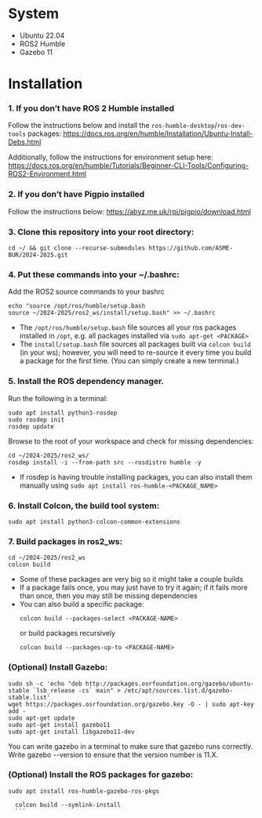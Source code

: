 # System #

- Ubuntu 22.04
- ROS2 Humble
- Gazebo 11

# Installation #

### 1. If you don’t have ROS 2 Humble installed ###
Follow the instructions below and install the `ros-humble-desktop`/`ros-dev-tools` packages: <https://docs.ros.org/en/humble/Installation/Ubuntu-Install-Debs.html>

Additionally, follow the instructions for environment setup here: <https://docs.ros.org/en/humble/Tutorials/Beginner-CLI-Tools/Configuring-ROS2-Environment.html>

### 2. If you don’t have Pigpio installed ### 
Follow the instructions below:
   <https://abyz.me.uk/rpi/pigpio/download.html>

### 3. Clone this repository into your root directory: ###

   ```
   cd ~/ && git clone --recurse-submodules https://github.com/ASME-BUR/2024-2025.git
   ```

### 4. Put these commands into your ~/.bashrc: ###
Add the ROS2 source commands to your bashrc
   ```
   echo "source /opt/ros/humble/setup.bash
   source ~/2024-2025/ros2_ws/install/setup.bash" >> ~/.bashrc
   ```

- The `/opt/ros/humble/setup.bash` file sources all your ros packages installed in `/opt`, e.g. all packages installed via `sudo apt-get <PACKAGE>`   
- The `install/setup.bash` file sources all packages built via `colcon build` (in your ws); however, you will need to re-source it every time you build a package for the first time. (You can simply create a new terminal.)

### 5. Install the ROS dependency manager. ###
Run the following in a terminal:

   ```
   sudo apt install python3-rosdep
   sudo rosdep init
   rosdep update
   ```
   Browse to the root of your workspace and check for missing dependencies:

   ```
   cd ~/2024-2025/ros2_ws/
   rosdep install -i --from-path src --rosdistro humble -y
   ```

   - If rosdep is having trouble installing packages, you can also install them manually using `sudo apt install ros-humble-<PACKAGE_NAME>`

### 6. Install Colcon, the build tool system: ###
   ```
   sudo apt install python3-colcon-common-extensions
   ```

### 7. Build packages in ros2_ws: ###
   ```
   cd ~/2024-2025/ros2_ws
   colcon build
   ```
   * Some of these packages are very big so it might take a couple builds
   * If a package fails once, you  may just have to try it again; if it fails more than once, then you may still be missing dependencies
   * You can also build a specific package:
      ```
      colcon build --packages-select <PACKAGE-NAME>
      ```
      or build packages recursively
      ```
      colcon build --packages-up-to <PACKAGE-NAME>
      ```

### (Optional) Install Gazebo: ###

   ```
   sudo sh -c 'echo "deb http://packages.osrfoundation.org/gazebo/ubuntu-stable `lsb_release -cs` main" > /etc/apt/sources.list.d/gazebo-stable.list'
   wget https://packages.osrfoundation.org/gazebo.key -O - | sudo apt-key add -
   sudo apt-get update
   sudo apt-get install gazebo11
   sudo apt-get install libgazebo11-dev
   ```
   You can write gazebo in a terminal to make sure that gazebo runs correctly. Write gazebo --version to ensure that the version number is 11.X.

### (Optional) Install the ROS packages for gazebo: ###
   ```
   sudo apt install ros-humble-gazebo-ros-pkgs
   ```
      colcon build --symlink-install
      ```

